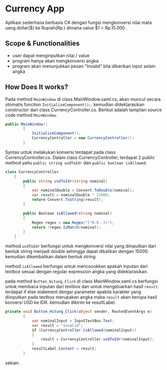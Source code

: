 # Currency App
Aplikasi sederhana berbasis C# dengan fungsi mengkonversi nilai mata uang dollar($) ke Rupiah(Rp.) dimana value $1 = Rp.15.000 .

## Scope & Functionalities
- user dapat menginputkan nilai / value
- program hanya akan mengkonversi angka
- program akan menunjukkan pesan "Invalid" bila diberikan input selain angka

## How Does It works?
Pada method `MainWindow` di class MainWindow.xaml.cs, akan muncul secara otomatis function `InitializeComponent();`. kemudian dideklarasikan constructor dari class CurrencyController.cs. Berikut adalah tampilan source code method `MainWindow`.
```csharp
public MainWindow()
        {
            InitializeComponent();
            CurrencyController = new CurrencyController();
        }
```

Syntax untuk melakukan konversi terdapat pada class CurrencyController.cs. Dalam class CurrencyController, terdapat 2 public method yaitu `public string usdToIdr` dan `public boolean isAllowed`.
```csharp
class CurrencyController
    {
        public string usdToIdr(string nominal)
        {
            var nominalDouble = Convert.ToDouble(nominal);
            var result = nominalDouble * 15000;
            return Convert.ToString(result);
        }

        public Boolean isAllowed(string nominal)
        {
            Regex regex = new Regex("[^0-9.-]+");
            return !regex.IsMatch(nominal);
        }
    }
```

method `usdToIdr` berfungsi untuk mengkonversi nilai yang diinputkan dari bentuk string menjadi double sehingga dapat dikalikan dengan 15000. kemudian dikembalikan dalam bentuk string.

method `isAllowed` berfungsi untuk mencocokkan apakah inputan dari textbox sesuai dengan regular expression angka yang dideklarasikan.

pada method `Button_Hitung_Click` di class MainWindow.xaml.cs berfungsi untuk membaca inputan dari textbox dan untuk mengeluarkan hasil `result`. terdapat if else statement dengar parameter apabila karakter yang diinputkan pada textbox merupakan angka maka `result` akan berupa hasil konversi USD ke IDR. kemudian dikirim ke resultLabel.
```csharp
private void Button_Hitung_Click(object sender, RoutedEventArgs e)
        {
            var nominalInput = InputTextBox.Text;
            var result = "invalid";
            if (CurrencyController.isAllowed(nominalInput))
            {
                result = CurrencyController.usdToIdr(nominalInput);
            }
            resultLabel.Content = result;
        }
```
sekian.